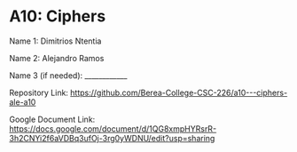 # A10: Ciphers

Name 1: Dimitrios Ntentia

Name 2: Alejandro Ramos

Name 3 (if needed): ____________

Repository Link: https://github.com/Berea-College-CSC-226/a10---ciphers-ale-a10

 

Google Document Link: https://docs.google.com/document/d/1QG8xmpHYRsrR-3h2CNYi2f6aVDBq3ufOj-3rg0yWDNU/edit?usp=sharing
    
